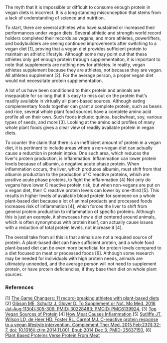 The myth that it is impossible or difficult to consume enough protein in vegan diets is incorrect. It is a long standing misconception that stems from a lack of understanding of science and nutrition.

To start, there are several athletes who have sustained or increased their performances under vegan diets. Several athletic and strength world record holders completed their records as vegans, and more athletes, powerlifters, and bodybuilders are seeing continued improvements after switching to a vegan diet [1], proving that a vegan diet provides sufficient protein to maintain an athletic lifestyle. Although some may point out that these athletes only get enough protein through supplementaiton, it is important to note that supplements are nothing new for athletes. In reality, vegan athletes supplement because they are athletes, not because they are vegan. All athletes supplement [2]. For the average person, a proper vegan diet would not necessitate protein supplementation.

A lot of us have been conditioned to think protein and animals are inseparable for so long that it is easy to miss out on the protein that's readily available in virtually all plant-based sources. Although eating complementary foods together can grant a complete protein, such as beans and rice, several whole plant food sources have a complete amino acid profile all on their own. Such foods include: quinoa, buckwheat, soy, various types of seeds, and more [3]. Looking at the amino acid profiles of many whole plant foods gives a clear view of readily available protein in vegan diets.

To counter the claim that there is an inefficient amount of protein in a vegan diet, it is pertinent to include areas where a non-vegan diet can actually cause a reduction in protein intake. One such area, which reduces the liver's protein production, is inflammation. Inflammation can lower protein levels because of albumin, a negative acute phase protein. When inflammation occurs, the liver, which produces albumin, must shift from that albumin production to the production of C reactive proteins, which are positive acute phase proteins, to fight the inflammation.[4] Not only do vegans have lower C reactive protein risk, but when non-vegans are put on a vegan diet, their C reactive protein levels can lower by one-third [5]. This results in higher levels of available blood protein for someone on a whole plant-based diet because a lot of animal products and processed foods increases risk of inflammation [4], which forces the liver to shift from general protein production to inflammation of specific proteins. Although this is just an example, it showcases how a diet centered around animals, which is often synonymous with protein itself, can actually cause issues with a reduction of total protein levels, not increase it [4].

The overall take from all this is that animals are not a required source of protein. A plant-based diet can have sufficient protein, and a whole food plant-based diet can be even more beneficial for protein levels compared to a diet focused on meat or processed foods [6]. Although some research may be needed for individuals with high protein needs, animals are ultimately unneeded, and the average person will not need to supplement protein, or have protein deficiencies, if they base their diet on whole plant sources.

### References

[1] [The Game Changers: 11 record-breaking athletes with plant-based diets](https://www.guinnessworldrecords.com/news/2019/11/the-game-changers-11-record-breaking-plant-based-athletes-601566)
[2] [Gibson ME, Schultz J, Glover D. To Supplement or Not. Mo Med. 2016 Jul-Aug;113(4):305-309. PMID: 30228483; PMCID: PMC6139924.](https://www.ncbi.nlm.nih.gov/pmc/articles/PMC6139924/)
[3] [Top Vegan Sources of Protein](https://www.medicalnewstoday.com/articles/vegan-protein-chart#vegan-protein-sources)
[4] [How Meat Causes Inflammation](https://nutritionfacts.org/2012/09/20/why-meat-causes-inflammation/)
[5] [Sutliffe JT, Wilson LD, de Heer HD, Foster RL, Carnot MJ. C-reactive protein response to a vegan lifestyle intervention. Complement Ther Med. 2015 Feb;23(1):32-7. doi: 10.1016/j.ctim.2014.11.001. Epub 2014 Dec 3. PMID: 25637150.](https://pubmed.ncbi.nlm.nih.gov/25637150/) 
[6] [Plant Based Proteins Verse Protein From Meat](https://farmacyvegankitchen.com/plant-based-protein-vs-protein-from-meat/)
